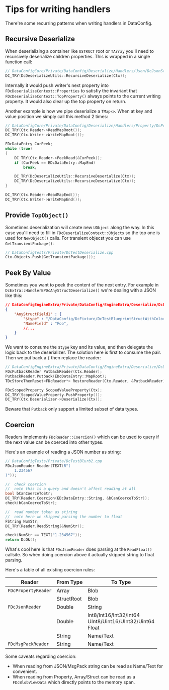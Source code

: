 # Tips for writing handlers

There're some recurring patterns when writing handlers in DataConfig.

## Recursive Deserialize

When deserializing a container like `USTRUCT` root or `TArray` you'll need to recursively deserialize children properties. This is wrapped in a single function call:

```c++
// DataConfigCore/Private/DataConfig/Deserialize/Handlers/Json/DcJsonStructDeserializers.cpp
DC_TRY(DcDeserializeUtils::RecursiveDeserialize(Ctx));
```
Internally it would push writer's next property into `FDcDeserializeContext::Properties` to satisfiy the invariant that `FDcDeserializeContext::TopProperty()` always points to the current writing property. It would also clear up the top property on return.

Another example is how we pipe deserialize a `TMap<>`. When at key and value position we simply call this method 2 times:

```C++
// DataConfigCore/Private/DataConfig/Deserialize/Handlers/Property/DcPropertyPipeDeserializers.cpp
DC_TRY(Ctx.Reader->ReadMapRoot());
DC_TRY(Ctx.Writer->WriteMapRoot());

EDcDataEntry CurPeek;
while (true)
{
    DC_TRY(Ctx.Reader->PeekRead(&CurPeek));
    if (CurPeek == EDcDataEntry::MapEnd)
        break;

    DC_TRY(DcDeserializeUtils::RecursiveDeserialize(Ctx));
    DC_TRY(DcDeserializeUtils::RecursiveDeserialize(Ctx));
}

DC_TRY(Ctx.Reader->ReadMapEnd());
DC_TRY(Ctx.Writer->WriteMapEnd());
```

## Provide `TopObject()`

Sometimes deserialization will create new `UObject` along the way. In this case you'll need to fill in `FDcDeserializeContext::Objects` so the top one is used for `NewObject()` calls. For transient objecst you can use `GetTransientPackage()`:

```c++
// DataConfigTests/Private/DcTestDeserialize.cpp
Ctx.Objects.Push(GetTransientPackage());
```

## Peek By Value

Sometimes you want to peek the content of the next entry. For example in `DcExtra::HandlerBPDcAnyStructDeserialize()` we're dealing with a JSON like this:

```json
// DataConfigEngineExtra/Private/DataConfig/EngineExtra/Deserialize/DcDeserializeBPClass.cpp
{
    "AnyStructField1" : {
        "$type" : "/DataConfig/DcFixture/DcTestBlueprintStructWithColor",
        "NameField" : "Foo",
        //...
    }
}
```

We want to consume the `$type` key and its value, and then delegate the logic back to the deserializer. The solution here is first to consume the pair. Then we put back a `{`  then replace the reader:

```c++
// DataConfigEngineExtra/Private/DataConfig/EngineExtra/Deserialize/DcDeserializeBPClass.cpp
FDcPutbackReader PutbackReader(Ctx.Reader);
PutbackReader.Putback(EDcDataEntry::MapRoot);
TDcStoreThenReset<FDcReader*> RestoreReader(Ctx.Reader, &PutbackReader);

FDcScopedProperty ScopedValueProperty(Ctx);
DC_TRY(ScopedValueProperty.PushProperty());
DC_TRY(Ctx.Deserializer->Deserialize(Ctx));
```

Beware that `Putback` only support a limited subset of data types.

## Coercion

Readers implements `FDcReader::Coercion()` which can be used to query if the next value can be coerced into other types.

Here's an example of reading a JSON number as string:

```c++
// DataConfigTests/Private/DcTestBlurb2.cpp
FDcJsonReader Reader(TEXT(R"(
    1.234567
)"));

//  check coercion
//  note this is a query and doesn't affect reading at all
bool bCanCoerceToStr;
DC_TRY(Reader.Coercion(EDcDataEntry::String, &bCanCoerceToStr));
check(bCanCoerceToStr);

//  read number token as stjring
//  note here we skipped parsing the number to float
FString NumStr;
DC_TRY(Reader.ReadString(&NumStr));

check(NumStr == TEXT("1.234567"));
return DcOk();
```

What's cool here is that `FDcJsonReader` does parsing at the `ReadFloat()` callsite. So when doing coercion above it actually skipped string to float parsing.

Here's a table of all existing coercion rules:

| Reader              | From Type  | To Type                                                      |
| ------------------- | ---------- | ------------------------------------------------------------ |
| `FDcPropertyReader` | Array      | Blob                                                         |
|                     | StructRoot | Blob                                                         |
| `FDcJsonReader`     | Double     | String                                                       |
|                     | Double     | Int8/Int16/Int32/Int64<br />UInt8/Uint16/UInt32/Uint64<br />Float |
|                     | String     | Name/Text                                                    |
| `FDcMsgPackReader`  | String     | Name/Text                                                    |

Some caveats regarding coercion:

* When reading from JSON/MsgPack string can be read as Name/Text for convenient.
* When reading from Property, Array/Struct can be read as a `FDcBlobViewData` which directly points to the memory span.

